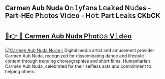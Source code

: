 ## Carmen Aub Nuda O𝚗𝚕yf𝚊ns L𝚎a𝚔ed N𝚞𝚍es - Part-HEc P𝚑𝚘tos Vi𝚍𝚎o - H𝚘𝚝 Part L𝚎a𝚔s CKbCK

# <h2><a href="http://kf860w.oniu.top/?m=Carmen+Aub+Nuda">🔗👉 🔴 Carmen Aub Nuda P𝚑ot𝚘𝚜 V𝚒d𝚎o</a></h2>

[![Carmen Aub Nuda Nu𝚍e𝚜](https://i.imgur.com/0qMVB7G.gif)](http://kf860w.oniu.top/?m=Carmen+Aub+Nuda)
Digital media artist and amusement provider Carmen Aub Nuda, recognized for disseminating dance and lifestyle content through trending choreographies and short films. Humanitarian Carmen Aub Nuda, celebrated for their selfless acts and commitment to helping others.  
